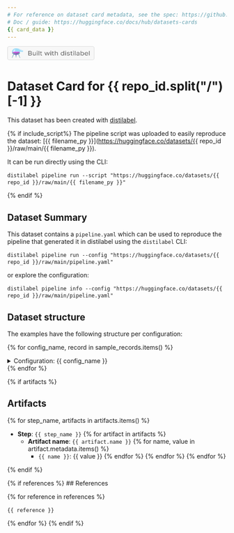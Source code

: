```yaml
---
# For reference on dataset card metadata, see the spec: https://github.com/huggingface/hub-docs/blob/main/datasetcard.md?plain=1
# Doc / guide: https://huggingface.co/docs/hub/datasets-cards
{{ card_data }}
---
```


<p align="left">
  <a href="https://github.com/argilla-io/distilabel">
    <img src="https://raw.githubusercontent.com/argilla-io/distilabel/main/docs/assets/distilabel-badge-light.png" alt="Built with Distilabel" width="200" height="32"/>
  </a>
</p>

# Dataset Card for {{ repo_id.split("/")[-1] }}

This dataset has been created with [distilabel](https://distilabel.argilla.io/).

{% if include_script%}
The pipeline script was uploaded to easily reproduce the dataset:
[{{ filename_py }}](https://huggingface.co/datasets/{{ repo_id }}/raw/main/{{ filename_py }}).

It can be run directly using the CLI:

```console
distilabel pipeline run --script "https://huggingface.co/datasets/{{ repo_id }}/raw/main/{{ filename_py }}"
```
{% endif %}

## Dataset Summary

This dataset contains a `pipeline.yaml` which can be used to reproduce the pipeline that generated it in distilabel using the `distilabel` CLI:

```console
distilabel pipeline run --config "https://huggingface.co/datasets/{{ repo_id }}/raw/main/pipeline.yaml"
```

or explore the configuration:

```console
distilabel pipeline info --config "https://huggingface.co/datasets/{{ repo_id }}/raw/main/pipeline.yaml"
```

## Dataset structure

The examples have the following structure per configuration:

{% for config_name, record in sample_records.items() %}
<details><summary> Configuration: {{ config_name }} </summary><hr>

```json
{{ record | tojson(indent=4) }}
```

This subset can be loaded as:

```python
from datasets import load_dataset

ds = load_dataset("{{ repo_id }}", "{{ config_name }}")
```
{% if config_name == "default" %}
Or simply as it follows, since there's only one configuration and is named `default`: 

```python
from datasets import load_dataset

ds = load_dataset("{{ repo_id }}")
```
{% endif %}

</details>
{% endfor %}

{% if artifacts %}
## Artifacts

{% for step_name, artifacts in artifacts.items() %}
* **Step**: `{{ step_name }}`
  {% for artifact in artifacts %}
    * **Artifact name**: `{{ artifact.name }}`
      {% for name, value in artifact.metadata.items() %}
        * `{{ name }}`: {{ value }}
      {% endfor %}
  {% endfor %}
{% endfor %}

{% endif %}

{% if references %}
## References

{% for reference in references %}
```
{{ reference }}
```

{% endfor %}
{% endif %}
